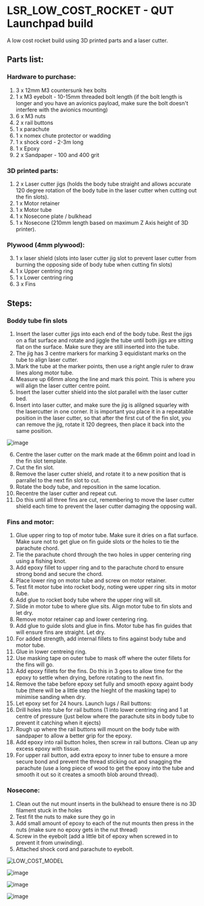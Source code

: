 # LSR_LOW_COST_ROCKET - QUT Launchpad build

A low cost rocket build using 3D printed parts and a laser cutter. 

## Parts list:
### Hardware to purchase:
1. 3 x 12mm M3 countersunk hex bolts
2. 1 x M3 eyebolt - 10-15mm threaded bolt length (if the bolt length is longer and you have an avionics payload, make sure the bolt doesn't interfere with the avionics mounting)
3. 6 x M3 nuts
4. 2 x rail buttons
5. 1 x parachute
6. 1 x nomex chute protector or wadding
7. 1 x shock cord - 2-3m long
8. 1 x Epoxy
9. 2 x Sandpaper - 100 and 400 grit

### 3D printed parts:
1. 2 x Laser cutter jigs (holds the body tube straight and allows accurate 120 degree rotation of the body tube in the laser cutter when cutting out the fin slots).
2. 1 x Motor retainer
3. 1 x Motor tube
4. 1 x Nosecone plate / bulkhead
5. 1 x Nosecone (210mm length based on maximum Z Axis height of 3D printer).

### Plywood (4mm plywood):
3. 1 x laser shield (slots into laser cutter jig slot to prevent laser cutter from burning the opposing side of body tube when cutting fin slots)
4. 1 x Upper centring ring
5. 1 x Lower centring ring
6. 3 x Fins

## Steps:
### Boddy tube fin slots
1. Insert the laser cutter jigs into each end of the body tube. 
Rest the jigs on a flat surface and rotate and jiggle the tube until both jigs are sitting flat on the surface. Make sure they are still inserted into the tube.
2. The jig has 3 centre markers for marking 3 equidistant marks on the tube to align laser cutter. 
3. Mark the tube at the marker points, then use a right angle ruler to draw lines along motor tube.
4. Measure up 66mm along the line and mark this point. This is where you will align the laser cutter centre point.
5. Insert the laser cutter shield into the slot parallel with the laser cutter bed.
5. Insert into laser cutter, and make sure the jig is alilgned squarley with the lasercutter in one corner. It is important you place it in a repeatable position in the laser cutter, so that after the first cut of the fin slot, you can remove the jig, rotate it 120 degrees, then place it back into the same position.

![image](https://user-images.githubusercontent.com/70121687/190539946-2a6d1edc-40f7-4d40-bc77-3b58298a3882.png)

6. Centre the laser cutter on the mark made at the 66mm point and load in the fin slot template. 
7. Cut the fin slot.
8. Remove the laser cutter shield, and rotate it to a new position that is parrallel to the next fin slot to cut.
9. Rotate the body tube, and reposition in the same location.
10. Recentre the laser cutter and repeat cut. 
11. Do this until all three fins are cut, remembering to move the laser cutter shield each time to prevent the laser cutter damaging the opposing wall.

### Fins and motor:
1. Glue upper ring to top of motor tube. Make sure it dries on a flat surface. Make sure not to get glue on fin guide slots or the holes to tie the parachute chord. 
2. Tie the parachute chord through the two holes in upper centering ring using a fishing knot.
3. Add epoxy fillet to upper ring and to the parachute chord to ensure strong bond and secure the chord.
4. Place lower ring on motor tube and screw on motor retainer.
5. Test fit motor tube into rocket body, noting were upper ring sits in motor tube.
6. Add glue to rocket body tube where the upper ring will sit.
7. Slide in motor tube to where glue sits. Align motor tube to fin slots and let dry.
8. Remove motor retainer cap and lower centering ring.
9. Add glue to guide slots and glue in fins. Motor tube has fin guides that will ensure fins are straight. Let dry.
10. For added strength, add internal fillets to fins against body tube and motor tube.
11. Glue in lower centreing ring.
12. Use masking tape on outer tube to mask off where the outer fillets for the fins will go.
13. Add epoxy fillets for the fins.  Do this in 3 goes to allow time for the epoxy to settle when drying, before rotating to the next fin.
14. Remove the tabe before epoxy set fully and smooth epoxy againt body tube (there will be a little step the hieght of the masking tape) to minimise sanding when dry.
15. Let epoxy set for 24 hours.
Launch lugs / Rail buttons:
1. Drill holes into tube for rail buttons (1 into lower centring ring and 1 at centre of pressure (just below where the parachute sits in body tube to prevent it catching when it ejects)
2. Rough up where the rail buttons will mount on the body tube with sandpaper to allow a better grip for the epoxy.
3. Add epoxy into rail button holes, then screw in rail buttons. Clean up any excess epoxy with tissue.
4. For upper rail button, add extra epoxy to inner tube to ensure a more secure bond and prevent the thread sticking out and snagging the parachute (use a long piece of wood to get the epoxy into the tube and smooth it out so it creates a smooth blob around thread).

### Nosecone:
1. Clean out the nut mount inserts in the bulkhead to ensure there is no 3D filament stuck in the holes
2. Test fit the nuts to make sure they go in
3. Add small amount of epoxy to each of the nut mounts then press in the nuts (make sure no epoxy gets in the nut thread)
4. Screw in the eyebolt (add a little bit of epoxy when screwed in to prevent it from unwinding).
5. Attached shock cord and parachute to eyebolt.

![LOW_COST_MODEL](https://user-images.githubusercontent.com/70121687/190314069-452ae407-8c72-438f-835f-0f242d0d807a.png)

![image](https://user-images.githubusercontent.com/70121687/190540438-f36c31df-b73f-4dfc-adb7-9b3edd036c44.png)

![image](https://user-images.githubusercontent.com/70121687/190540518-98d4250e-577a-4070-813b-2d1d5ecbdaab.png)

![image](https://user-images.githubusercontent.com/70121687/190540587-3064d566-7d29-4923-b910-cdce2645bb73.png)

